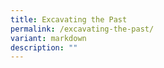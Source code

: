```yaml
---
title: Excavating the Past
permalink: /excavating-the-past/
variant: markdown
description: ""
---
```

